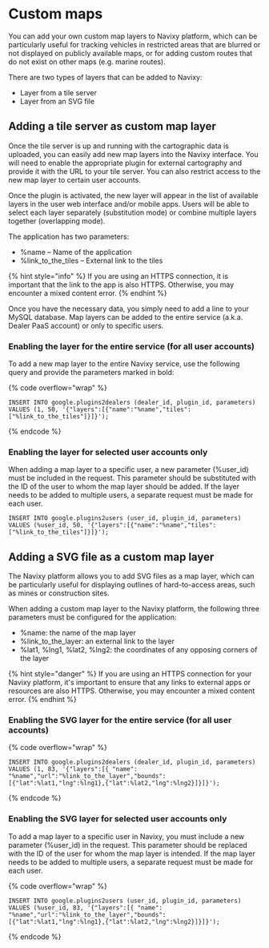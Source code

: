 # Custom maps

You can add your own custom map layers to Navixy platform, which can be particularly useful for tracking vehicles in restricted areas that are blurred or not displayed on publicly available maps, or for adding custom routes that do not exist on other maps (e.g. marine routes).

There are two types of layers that can be added to Navixy:

* Layer from a tile server
* Layer from an SVG file

## Adding a tile server as custom map layer

Once the tile server is up and running with the cartographic data is uploaded, you can easily add new map layers into the Navixy interface. You will need to enable the appropriate plugin for external cartography and provide it with the URL to your tile server. You can also restrict access to the new map layer to certain user accounts.

Once the plugin is activated, the new layer will appear in the list of available layers in the user web interface and/or mobile apps. Users will be able to select each layer separately (substitution mode) or combine multiple layers together (overlapping mode).

The application has two parameters:

* %name – Name of the application
* %link\_to\_the\_tiles _–_ External link to the tiles

{% hint style="info" %}
If you are using an HTTPS connection, it is important that the link to the app is also HTTPS. Otherwise, you may encounter a mixed content error.
{% endhint %}

Once you have the necessary data, you simply need to add a line to your MySQL database. Map layers can be added to the entire service (a.k.a. Dealer PaaS account) or only to specific users.

### Enabling the layer for the entire service (for all user accounts)

To add a new map layer to the entire Navixy service, use the following query and provide the parameters marked in bold:

{% code overflow="wrap" %}
```
INSERT INTO google.plugins2dealers (dealer_id, plugin_id, parameters) VALUES (1, 50, '{"layers":[{"name":"%name","tiles":["%link_to_the_tiles"]}]}');
```
{% endcode %}

### Enabling the layer for selected user accounts only

When adding a map layer to a specific user, a new parameter (%user\_id) must be included in the request. This parameter should be substituted with the ID of the user to whom the map layer should be added. If the layer needs to be added to multiple users, a separate request must be made for each user.

```
INSERT INTO google.plugins2users (user_id, plugin_id, parameters) VALUES (%user_id, 50, '{"layers":[{"name":"%name","tiles":["%link_to_the_tiles"]}]}');
```

## Adding a SVG file as a custom map layer

The Navixy platform allows you to add SVG files as a map layer, which can be particularly useful for displaying outlines of hard-to-access areas, such as mines or construction sites.

When adding a custom map layer to the Navixy platform, the following three parameters must be configured for the application:

* %name: the name of the map layer
* %link\_to\_the\_layer: an external link to the layer
* %lat1, %lng1, %lat2, %lng2: the coordinates of any opposing corners of the layer

{% hint style="danger" %}
If you are using an HTTPS connection for your Navixy platform, it's important to ensure that any links to external apps or resources are also HTTPS. Otherwise, you may encounter a mixed content error.
{% endhint %}

### Enabling the SVG layer for the entire service (for all user accounts)

{% code overflow="wrap" %}
```
INSERT INTO google.plugins2dealers (dealer_id, plugin_id, parameters) VALUES (1, 83, '{"layers":[{ "name": "%name","url":"%link_to_the_layer","bounds":[{"lat":%lat1,"lng":%lng1},{"lat":%lat2,"lng":%lng2}]}]}');
```
{% endcode %}

### Enabling the SVG layer for selected user accounts only

To add a map layer to a specific user in Navixy, you must include a new parameter (%user\_id) in the request. This parameter should be replaced with the ID of the user for whom the map layer is intended. If the map layer needs to be added to multiple users, a separate request must be made for each user.

{% code overflow="wrap" %}
```
INSERT INTO google.plugins2users (user_id, plugin_id, parameters) VALUES (%user_id, 83, '{"layers":[{ "name": "%name","url":"%link_to_the_layer","bounds":[{"lat":%lat1,"lng":%lng1},{"lat":%lat2,"lng":%lng2}]}]}');
```
{% endcode %}
